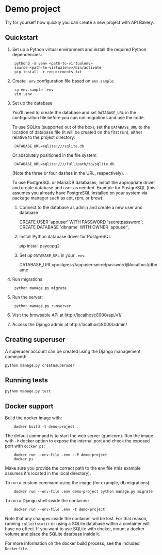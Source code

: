 # Demo project

Try for yourself how quickly you can
create a new project with API Bakery.
## Quickstart

1. Set up a Python virtual environment and install the required Python dependencies:

        python3 -m venv <path-to-virtualenv>
        source <path-to-virtualenv>/bin/activate
        pip install -r requirements.txt

2. Create `.env` configuration file based on `env.sample`:

        cp env.sample .env
        vim .env

3. Set up the database

    You'll need to create the database and set `DATABASE_URL` in
    the configuration file before you can run migrations and use the code.

    To use SQLite (supported out of the box), set the `DATABASE_URL` to
    the location of database file (it will be created on the first run),
    either relative to the project directory:

        DATABASE_URL=sqlite:///sqlite.db

    Or absolutely positioned in the file system:

        DATABASE_URL=sqlite:////full/path/to/sqlite.db

    (Note the three or four dashes in the URL, respectively).

    To use PostgreSQL or MariaDB databases, install the appropriate
    driver and create database and user as needed. Example for
    PostgreSQL (this assumes you already have PostgreSQL installed
    on your system via package manager such as apt, rpm, or brew):

    1. Connect to the database as admin and create a new user and database

        CREATE USER 'appuser' WITH PASSWORD 'secretpassword';
        CREATE DATABASE 'dbname' WITH OWNER 'appuser';

    2. Install Python database driver for PostgreSQL

        pip install psycopg2

    3. Set up `DATABASE_URL` in your `.env`:

        DATABASE_URL=postgres://appuser:secretpassword@localhost/dbname

4. Run migrations:

        python manage.py migrate

4. Run the server:

        python manage.py runserver

5. Visit the browsable API at http://localhost:8000/api/v1/

6. Access the Django admin at http://localhost:8000/admin/

## Creating superuser

A superuser account can be created using the Django management command:

    python manage.py createsuperuser


## Running tests

    python manage.py test


## Docker support

Build the docker image with:

        docker build -t demo-project .

The default command is to start the web server (gunicorn). Run the image
with `-P` docker option to expose the internal port and check the exposed
port with `docker ps`:

        docker run --env-file .env --P demo-project
        docker ps

Make sure you provide the correct path to the env file (this example assumes
it's located in the local directory).

To run a custom command using the image (for example, db migrations):

        docker run --env-file .env demo-project python manage.py migrate

To run a Django shell inside the container:

        docker run --env-file .env -t demo-project

Note that any changes inside the container will be lost. For that reason,
running `collectstatic` or using a SQLite database within a container will
have no effect. If you want to use SQLite with docker, mount a docker
volume and place the SQLite database inside it.

For more information on the docker build process, see the included `Dockerfile`.